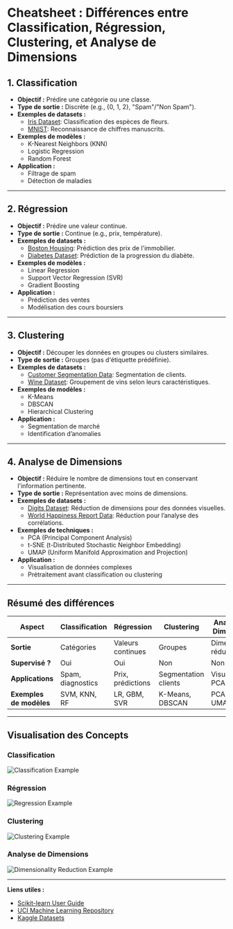 
# Cheatsheet : Différences entre Classification, Régression, Clustering, et Analyse de Dimensions

## 1. **Classification**
- **Objectif :** Prédire une catégorie ou une classe.
- **Type de sortie :** Discrète (e.g., {0, 1, 2}, "Spam"/"Non Spam").
- **Exemples de datasets :**
  - [Iris Dataset](https://archive.ics.uci.edu/ml/datasets/iris): Classification des espèces de fleurs.
  - [MNIST](http://yann.lecun.com/exdb/mnist/): Reconnaissance de chiffres manuscrits.
- **Exemples de modèles :**
  - K-Nearest Neighbors (KNN)
  - Logistic Regression
  - Random Forest
- **Application :**
  - Filtrage de spam
  - Détection de maladies

---

## 2. **Régression**
- **Objectif :** Prédire une valeur continue.
- **Type de sortie :** Continue (e.g., prix, température).
- **Exemples de datasets :**
  - [Boston Housing](https://archive.ics.uci.edu/ml/datasets/Housing): Prédiction des prix de l'immobilier.
  - [Diabetes Dataset](https://scikit-learn.org/stable/datasets/toy_dataset.html#diabetes-dataset): Prédiction de la progression du diabète.
- **Exemples de modèles :**
  - Linear Regression
  - Support Vector Regression (SVR)
  - Gradient Boosting
- **Application :**
  - Prédiction des ventes
  - Modélisation des cours boursiers

---

## 3. **Clustering**
- **Objectif :** Découper les données en groupes ou clusters similaires.
- **Type de sortie :** Groupes (pas d'étiquette prédéfinie).
- **Exemples de datasets :**
  - [Customer Segmentation Data](https://www.kaggle.com/arjunbhasin2013/ccdata): Segmentation de clients.
  - [Wine Dataset](https://archive.ics.uci.edu/ml/datasets/wine): Groupement de vins selon leurs caractéristiques.
- **Exemples de modèles :**
  - K-Means
  - DBSCAN
  - Hierarchical Clustering
- **Application :**
  - Segmentation de marché
  - Identification d’anomalies

---

## 4. **Analyse de Dimensions**
- **Objectif :** Réduire le nombre de dimensions tout en conservant l'information pertinente.
- **Type de sortie :** Représentation avec moins de dimensions.
- **Exemples de datasets :**
  - [Digits Dataset](https://scikit-learn.org/stable/auto_examples/datasets/plot_digits_last_image.html): Réduction de dimensions pour des données visuelles.
  - [World Happiness Report Data](https://www.kaggle.com/unsdsn/world-happiness): Réduction pour l’analyse des corrélations.
- **Exemples de techniques :**
  - PCA (Principal Component Analysis)
  - t-SNE (t-Distributed Stochastic Neighbor Embedding)
  - UMAP (Uniform Manifold Approximation and Projection)
- **Application :**
  - Visualisation de données complexes
  - Prétraitement avant classification ou clustering

---

## Résumé des différences
| Aspect              | Classification      | Régression         | Clustering          | Analyse de Dimensions |
|---------------------|---------------------|--------------------|---------------------|-----------------------|
| **Sortie**          | Catégories          | Valeurs continues  | Groupes             | Dimensions réduites   |
| **Supervisé ?**     | Oui                 | Oui                | Non                 | Non                   |
| **Applications**    | Spam, diagnostics   | Prix, prédictions  | Segmentation clients| Visualisation, PCA    |
| **Exemples de modèles** | SVM, KNN, RF     | LR, GBM, SVR       | K-Means, DBSCAN     | PCA, t-SNE, UMAP      |

---

## Visualisation des Concepts
### Classification

![Classification Example](https://upload.wikimedia.org/wikipedia/commons/6/6b/Scatter_diagram_with_linear_regression.svg)

### Régression
![Regression Example](https://upload.wikimedia.org/wikipedia/commons/3/3a/Linear_regression.svg)

### Clustering
![Clustering Example](https://upload.wikimedia.org/wikipedia/commons/e/ea/K-means_convergence.gif)

### Analyse de Dimensions
![Dimensionality Reduction Example](https://upload.wikimedia.org/wikipedia/commons/f/fb/PCA_iris.svg)

---

**Liens utiles :**
- [Scikit-learn User Guide](https://scikit-learn.org/stable/user_guide.html)
- [UCI Machine Learning Repository](https://archive.ics.uci.edu/ml/index.php)
- [Kaggle Datasets](https://www.kaggle.com/datasets)
